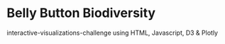 # Belly Button Biodiversity
 interactive-visualizations-challenge using HTML, Javascript, D3 & Plotly
